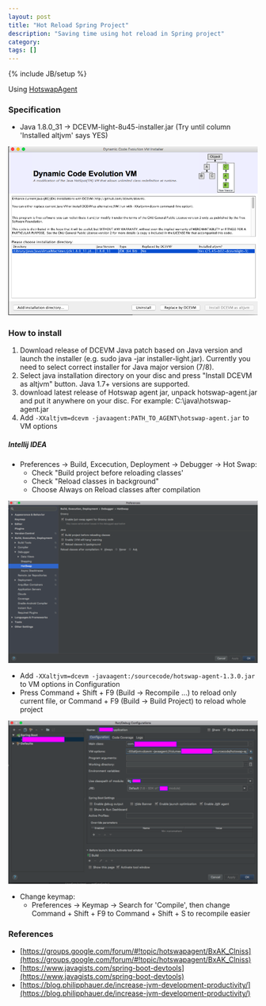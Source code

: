 ```yaml
---
layout: post
title: "Hot Reload Spring Project"
description: "Saving time using hot reload in Spring project"
category: 
tags: []
---
```

{% include JB/setup %}

Using [HotswapAgent](https://github.com/HotswapProjects/HotswapAgent)

### Specification
- Java 1.8.0_31 -> DCEVM-light-8u45-installer.jar (Try until column 'Installed altjvm' says YES)

![](https://raw.githubusercontent.com/hugo53/hugo53.github.io/master/images/dcevm.png)

### How to install

1. Download release of DCEVM Java patch based on Java version and launch the installer (e.g. sudo java -jar installer-light.jar). Currently you need to select correct installer for Java major version (7/8).
2. Select java installation directory on your disc and press "Install DCEVM as altjvm" button. Java 1.7+ versions are supported.
3. download latest release of Hotswap agent jar, unpack hotswap-agent.jar and put it anywhere on your disc. For example: C:\java\hotswap-agent.jar
4. Add ```-XXaltjvm=dcevm -javaagent:PATH_TO_AGENT\hotswap-agent.jar``` to VM options

##### Intellij IDEA

- Preferences -> Build, Excecution, Deployment -> Debugger -> Hot Swap:
	- Check "Build project before reloading classes'
	- Check "Reload classes in background"
	- Choose Always on Reload classes after compilation

![](https://raw.githubusercontent.com/hugo53/hugo53.github.io/master/images/idea-setup.png)
	
- Add ```-XXaltjvm=dcevm -javaagent:/sourcecode/hotswap-agent-1.3.0.jar``` to VM options in Configuration
- Press Command + Shift + F9 (Build -> Recompile ...) to reload only current file, or Command + F9 (Build -> Build Project) to reload whole project

![](https://raw.githubusercontent.com/hugo53/hugo53.github.io/master/images/idea.png)

- Change keymap:
	- Preferences -> Keymap -> Search for 'Compile', then change Command + Shift + F9 to Command + Shift + S to recompile easier 

### References
- [https://groups.google.com/forum/#!topic/hotswapagent/BxAK_Clniss](https://groups.google.com/forum/#!topic/hotswapagent/BxAK_Clniss)
- [https://www.javagists.com/spring-boot-devtools](https://www.javagists.com/spring-boot-devtools)
- [https://blog.philipphauer.de/increase-jvm-development-productivity/](https://blog.philipphauer.de/increase-jvm-development-productivity/)